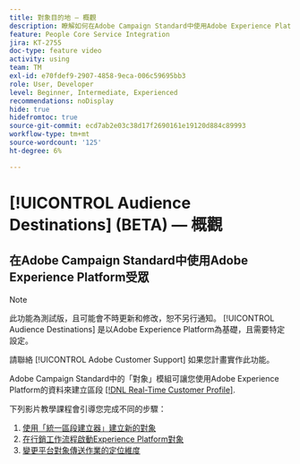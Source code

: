 ```yaml
---
title: 對象目的地 — 概觀
description: 瞭解如何在Adobe Campaign Standard中使用Adobe Experience Platform受眾
feature: People Core Service Integration
jira: KT-2755
doc-type: feature video
activity: using
team: TM
exl-id: e70fdef9-2907-4858-9eca-006c59695bb3
role: User, Developer
level: Beginner, Intermediate, Experienced
recommendations: noDisplay
hide: true
hidefromtoc: true
source-git-commit: ecd7ab2e03c38d17f2690161e19120d884c89993
workflow-type: tm+mt
source-wordcount: '125'
ht-degree: 6%

---
```


# [!UICONTROL Audience Destinations] (BETA) — 概觀

## 在Adobe Campaign Standard中使用Adobe Experience Platform受眾

>[!NOTE]
>
>此功能為測試版，且可能會不時更新和修改，恕不另行通知。 [!UICONTROL Audience Destinations] 是以Adobe Experience Platform為基礎，且需要特定設定。
>
>請聯絡 [!UICONTROL Adobe Customer Support] 如果您計畫實作此功能。
>

Adobe Campaign Standard中的「對象」模組可讓您使用Adobe Experience Platform的資料來建立區段 [[!DNL Real-Time Customer Profile]](https://experienceleague.adobe.com/docs/platform-learn/tutorials/profiles/understanding-the-real-time-customer-profile.html?lang=en).

下列影片教學課程會引導您完成不同的步驟：

1. [使用「統一區段建立器」建立新的對象](/help/profiles-and-audiences/audience-destinations/creating-audiences-using-segment-builder.md)
2. [在行銷工作流程啟動Experience Platform對象](/help/profiles-and-audiences/audience-destinations/activating-aep-audiences.md)
3. [變更平台對象傳送作業的定位維度](/help/profiles-and-audiences/audience-destinations/changing-targeting-dimension.md)
